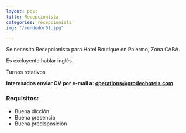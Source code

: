```yaml
---
layout: post
title: Recepcionista
categories: recepcionista
img: "/vendedor01.jpg"

---
```

Se necesita Recepcionista para Hotel Boutique en Palermo, Zona CABA.

Es excluyente hablar inglés.

Turnos rotativos.

**Interesados enviar CV por e-mail a: operations@prodeohotels.com**

### Requisitos:

* Buena dicción
* Buena presencia
* Buena predisposición